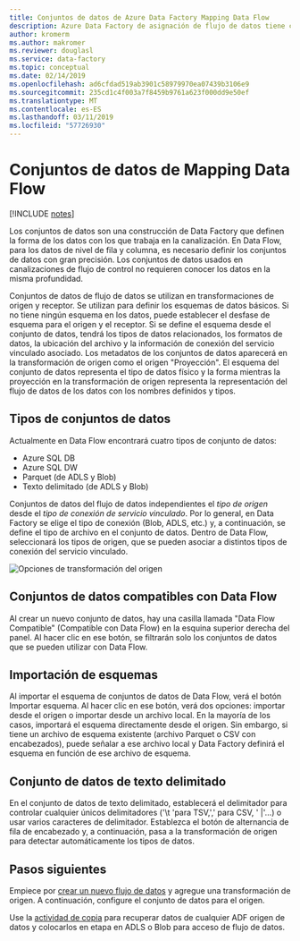 ```yaml
---
title: Conjuntos de datos de Azure Data Factory Mapping Data Flow
description: Azure Data Factory de asignación de flujo de datos tiene compatibilidad de conjunto de datos sepecific
author: kromerm
ms.author: makromer
ms.reviewer: douglasl
ms.service: data-factory
ms.topic: conceptual
ms.date: 02/14/2019
ms.openlocfilehash: ad6cfdad519ab3901c58979970ea07439b3106e9
ms.sourcegitcommit: 235cd1c4f003a7f8459b9761a623f000dd9e50ef
ms.translationtype: MT
ms.contentlocale: es-ES
ms.lasthandoff: 03/11/2019
ms.locfileid: "57726930"
---
```

# <a name="mapping-data-flow-datasets"></a>Conjuntos de datos de Mapping Data Flow

[!INCLUDE [notes](../../includes/data-factory-data-flow-preview.md)]

Los conjuntos de datos son una construcción de Data Factory que definen la forma de los datos con los que trabaja en la canalización. En Data Flow, para los datos de nivel de fila y columna, es necesario definir los conjuntos de datos con gran precisión. Los conjuntos de datos usados en canalizaciones de flujo de control no requieren conocer los datos en la misma profundidad.

Conjuntos de datos de flujo de datos se utilizan en transformaciones de origen y receptor. Se utilizan para definir los esquemas de datos básicos. Si no tiene ningún esquema en los datos, puede establecer el desfase de esquema para el origen y el receptor. Si se define el esquema desde el conjunto de datos, tendrá los tipos de datos relacionados, los formatos de datos, la ubicación del archivo y la información de conexión del servicio vinculado asociado. Los metadatos de los conjuntos de datos aparecerá en la transformación de origen como el origen "Proyección". El esquema del conjunto de datos representa el tipo de datos físico y la forma mientras la proyección en la transformación de origen representa la representación del flujo de datos de los datos con los nombres definidos y tipos.

## <a name="dataset-types"></a>Tipos de conjuntos de datos

Actualmente en Data Flow encontrará cuatro tipos de conjunto de datos:

* Azure SQL DB
* Azure SQL DW
* Parquet (de ADLS y Blob)
* Texto delimitado (de ADLS y Blob)

Conjuntos de datos del flujo de datos independientes el *tipo de origen* desde el *tipo de conexión de servicio vinculado*. Por lo general, en Data Factory se elige el tipo de conexión (Blob, ADLS, etc.) y, a continuación, se define el tipo de archivo en el conjunto de datos. Dentro de Data Flow, seleccionará los tipos de origen, que se pueden asociar a distintos tipos de conexión del servicio vinculado.

![Opciones de transformación del origen](media/data-flow/dataset1.png "orígenes")

## <a name="data-flow-compatible-datasets"></a>Conjuntos de datos compatibles con Data Flow

Al crear un nuevo conjunto de datos, hay una casilla llamada "Data Flow Compatible" (Compatible con Data Flow) en la esquina superior derecha del panel. Al hacer clic en ese botón, se filtrarán solo los conjuntos de datos que se pueden utilizar con Data Flow. 

## <a name="import-schemas"></a>Importación de esquemas

Al importar el esquema de conjuntos de datos de Data Flow, verá el botón Importar esquema. Al hacer clic en ese botón, verá dos opciones: importar desde el origen o importar desde un archivo local. En la mayoría de los casos, importará el esquema directamente desde el origen. Sin embargo, si tiene un archivo de esquema existente (archivo Parquet o CSV con encabezados), puede señalar a ese archivo local y Data Factory definirá el esquema en función de ese archivo de esquema.

## <a name="delimited-text-dataset"></a>Conjunto de datos de texto delimitado

En el conjunto de datos de texto delimitado, establecerá el delimitador para controlar cualquier únicos delimitadores ('\t 'para TSV,',' para CSV, ' |'...) o usar varios caracteres de delimitador. Establezca el botón de alternancia de fila de encabezado y, a continuación, pasa a la transformación de origen para detectar automáticamente los tipos de datos.

## <a name="next-steps"></a>Pasos siguientes

Empiece por [crear un nuevo flujo de datos](data-flow-create.md) y agregue una transformación de origen. A continuación, configure el conjunto de datos para el origen.

Use la [actividad de copia](copy-activity-overview.md) para recuperar datos de cualquier ADF origen de datos y colocarlos en etapa en ADLS o Blob para acceso de flujo de datos.

